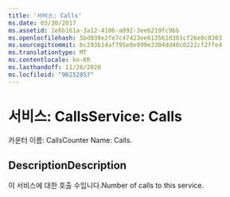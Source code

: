 ```yaml
---
title: '서비스: Calls'
ms.date: 03/30/2017
ms.assetid: 1e6b161a-3a12-4106-a092-3eeb219fc9bb
ms.openlocfilehash: 5bd030e2fe7c47423ee613561d301cf26e8c8303
ms.sourcegitcommit: bc293b14af795e0e999e3304dd40c0222cf2ffe4
ms.translationtype: MT
ms.contentlocale: ko-KR
ms.lasthandoff: 11/26/2020
ms.locfileid: "96252857"
---
```

# <a name="service-calls"></a><span data-ttu-id="5aaf3-102">서비스: Calls</span><span class="sxs-lookup"><span data-stu-id="5aaf3-102">Service: Calls</span></span>

<span data-ttu-id="5aaf3-103">카운터 이름: Calls</span><span class="sxs-lookup"><span data-stu-id="5aaf3-103">Counter Name: Calls.</span></span>  
  
## <a name="description"></a><span data-ttu-id="5aaf3-104">Description</span><span class="sxs-lookup"><span data-stu-id="5aaf3-104">Description</span></span>  

 <span data-ttu-id="5aaf3-105">이 서비스에 대한 호출 수입니다.</span><span class="sxs-lookup"><span data-stu-id="5aaf3-105">Number of calls to this service.</span></span>

